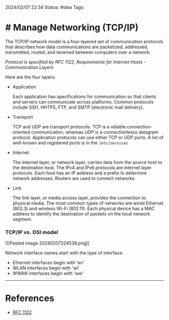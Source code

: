 2024/02/07 22:34
Status: #idea
Tags:

# # Manage Networking (TCP/IP)

The TCP/IP network model is a four-layered set of communication protocols that describes how data communications are packetized, addressed, transmitted, routed, and received between computers over a network.

*Protocol is specified by RFC 1122, Requirements for Internet Hosts - Communication Layers*

Here are the four layers:

- Application

	 Each application has specifications for communication so that clients and servers can communicate across platforms. Common protocols include SSH, HHTPS, FTP, and SMTP (electronic mail delivery).

- Transport

	 TCP and UDP are transport protocols. TCP is a reliable connection-oriented communication, whereas UDP is a connectionlesss datagram protocol. Application protocols can use either TCP or UDP ports. A list of well-known and registered ports is in the `/etc/services`

- Internet 

	 The internet layer, or network layer, carries data from the source host to the destination host. The IPv4 and IPv6 protocols are internet layer protocols. Each host has an IP address and a prefix to determine network addresses. Routers are used to connect networks.

- Link

	 The link layer, or media access layer, provides the connection to physical media. The most common types of networks are wired Ethernet (802.3) and wireless Wi-Fi (802.11). Each physical device has a MAC address to identify the destination of packets on the local network segment.

### TCP/IP vs. OSI model

![[Pasted image 20240207224538.png]]

Network interface names start with the type of interface:

- Ethernet interfaces begin with 'en'
- WLAN interfaces begin with 'wl'
- WWAN interfaces begin with 'ww'




---
# References
- [RFC 1122](https://datatracker.ietf.org/doc/html/rfc1122)
